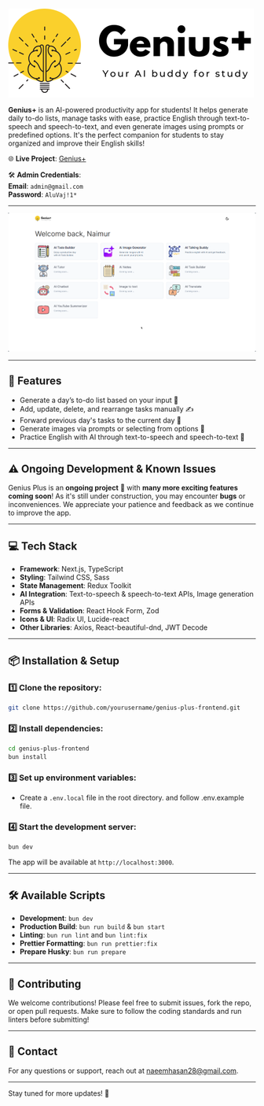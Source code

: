 ![Genius+](public/logo.png)

**Genius+** is an AI-powered productivity app for students! It helps generate daily to-do lists, manage tasks with ease, practice English through text-to-speech and speech-to-text, and even generate images using prompts or predefined options. It's the perfect companion for students to stay organized and improve their English skills!

🌐 **Live Project**: [Genius+](https://genius-plus-frontend.vercel.app/en)

🛠 **Admin Credentials**:  
**Email**: `admin@gmail.com`  
**Password**: `AluVaj!1*`

---

![App Screenshot](public/screenshot.png)

---

## 🚀 Features

- Generate a day’s to-do list based on your input 🌟
- Add, update, delete, and rearrange tasks manually ✍️
- Forward previous day's tasks to the current day 🔄
- Generate images via prompts or selecting from options 🎨
- Practice English with AI through text-to-speech and speech-to-text 🎤

---

## ⚠️ Ongoing Development & Known Issues

Genius Plus is an **ongoing project** 🚧 with **many more exciting features coming soon**! As it's still under construction, you may encounter **bugs** or inconveniences. We appreciate your patience and feedback as we continue to improve the app.

---

## 💻 Tech Stack

- **Framework**: Next.js, TypeScript
- **Styling**: Tailwind CSS, Sass
- **State Management**: Redux Toolkit
- **AI Integration**: Text-to-speech & speech-to-text APIs, Image generation APIs
- **Forms & Validation**: React Hook Form, Zod
- **Icons & UI**: Radix UI, Lucide-react
- **Other Libraries**: Axios, React-beautiful-dnd, JWT Decode

---

## 📦 Installation & Setup

### 1️⃣ Clone the repository:

```bash
git clone https://github.com/yourusername/genius-plus-frontend.git
```

### 2️⃣ Install dependencies:

```bash
cd genius-plus-frontend
bun install
```

### 3️⃣ Set up environment variables:

- Create a `.env.local` file in the root directory. and follow .env.example file.

### 4️⃣ Start the development server:

```bash
bun dev
```

The app will be available at `http://localhost:3000`.

---

## 🛠️ Available Scripts

- **Development**: `bun dev`
- **Production Build**: `bun run build` & `bun start`
- **Linting**: `bun run lint` and `bun lint:fix`
- **Prettier Formatting**: `bun run prettier:fix`
- **Prepare Husky**: `bun run prepare`

---

## 🌟 Contributing

We welcome contributions! Please feel free to submit issues, fork the repo, or open pull requests. Make sure to follow the coding standards and run linters before submitting!

---

## 📧 Contact

For any questions or support, reach out at [naeemhasan28@gmail.com](mailto:naeemhasan28@gmail.com).

---

Stay tuned for more updates! 🚀
